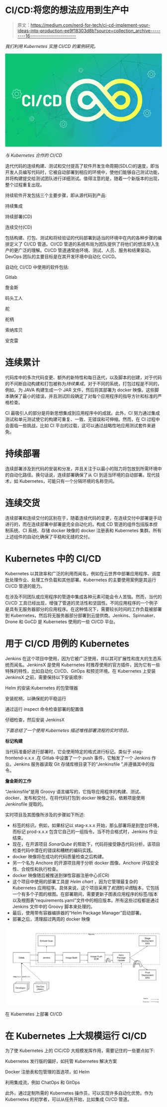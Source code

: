 # CI/CD:将您的想法应用到生产中

> 原文：<https://medium.com/nerd-for-tech/ci-cd-implement-your-ideas-into-production-ee9f18303d8b?source=collection_archive---------16----------------------->

*我们利用 Kubernetes 实施 CI/CD 的案例研究。*

![](img/71977de96935edc8f57c34ace62fb430.png)

*与 Kubernetes 合作的 CI/CD*

迭代代码的连续构建、测试和交付提高了软件开发生命周期(SDLC)的速度，即当开发人员编写代码时，它被自动部署到相应的环境中，使他们能够自己测试功能，并将构建提交给测试团队进行详细测试。值得注意的是，随着一个新版本的出现，整个过程重复出现。

持续软件开发包括三个主要步骤，即从源代码到产品:

持续集成

持续部署(CD)

连续交付(CD)

包括构建、打包、测试和将经验证的代码部署到适当的环境中在内的各种步骤的编排定义了 CI/CD 管道。CI/CD 管道的系统布局为团队提供了将他们的想法带入生产的更广泛的理解。CI/CD 管道通常由环境、测试、人员、服务和结果驱动。DevOps 团队的主要目标是在其开发环境中自动化 CI/CD。

自动化 CI/CD 中使用的软件包括:

Gitlab

詹金斯

码头工人

舵

舵柄

索纳库贝

安克雷

# 连续累计

代码库中的多次代码变更、额外的新特性和每日迭代，以及脚本的创建，对于代码的不间断自动构建和打包被称为*持续集成*。对于不同的系统，打包过程是不同的，例如，为 JAVA 构建生成一个 JAR 文件，然后将其部署为 docker 映像。这些脚本确保了最小的错误，并且测试阶段确定了对每个应用程序的指导方针和标准的严格检查。

CI 最吸引人的部分是将新思想集成到应用程序中的成就。此外，CI 努力通过集成测试和单元测试使它的构建可重复、一致、无错误和可伸缩。然而，在 CI 过程中会面临一些挑战，比如 CI 平台的过载，这可以通过战略性地应用测试套件来避免。

# 持续部署

连续部署涉及到代码的安装和分发，并且关注于以最小的阻力将包放到所需环境中的自动化路径。换句话说，连续部署确保了从 CI 到适当环境的自动部署。现代技术，如 Kubernetes，可能只有一个分隔环境的名称空间。

# 连续交货

连续部署和连续交付的区别在于，随着连续代码的变更，在连续交付中部署是手动进行的，而在连续部署中部署是完全自动化的。构成 CD 管道的组件包括版本控制系统、CI 系统、存储 docker 映像的 docker 注册表和 Kubernetes 集群。所有上述组件的自动化确保了平稳和无缝的交付。

# Kubernetes 中的 CI/CD

Kubernetes 以其效率和广泛的利用而闻名，例如在云世界中部署应用程序、调度批处理作业、处理工作负载和其他部署。Kubernetes 的主要使用案例是其运行 CI/CD 管道的能力。

在涉及不同团队或应用程序的管道中集成各种元素可能会令人苦恼。然而，当代的 CI/CD 工具已经出现，增强了管道的灵活性和坚固性。不同应用程序的一个例子是具有无服务器部分的应用程序。在这种情况下，需要较长时间的工作负载被部署到 Kubernetes，然后将无服务器部分部署到云提供商。Jenkins、Spinnaker、Drone 和 GoCD 是 Kubernetes 使用的一些 CI/CD 平台。

# 用于 CI/CD 用例的 Kubernetes

Jenkins 在这个项目中使用，因为它被广泛使用，并以其可扩展性和庞大的生态系统而闻名。JenkinsX 是使用 Kubernetes 时推荐使用的官方插件，因为它有一些特殊的特性，比如自动化 CI/CD、GitOps 和预览环境。在 Kubernetes 上安装 JenkinsX 之前，需要保持以下安装顺序:

Helm 的安装:Kubernetes 的包管理器

安装舵柄，以确保舵的平稳运行

通过运行 inspect 命令检查部署的配置值

仔细检查，然后安装 JenkinsX

*下面总结了一个使用 Kubernetes 描述堆栈部署流程的实时项目。*

**标记构建**

当代码准备好进行部署时，它会使用特定的格式进行标记。类似于 stag-frontend-x.x.x .在 Gitlab 中设置了一个 push 事件，它触发了一个 Jenkins 作业。Jenkins 服务器读取 Git 存储库根目录下的“Jenkinsfile ”,并遵循其中的指令。

**詹金斯的工作**

“Jenkinsfile”是用 Groovy 语言编写的，它指导应用程序的构建、测试、docker、发布和交付。在将代码打包到 docker 映像之前，依赖项是使用 Jenkinsfile 提取的。

实时项目及其图像所涉及的步骤如下所述:

*   标签的标识。例如，如果标记以 stag-x.x.x 开始，那么部署将是到登台环境，而标记 prod-x.x.x 包含它自己的一组指令。当不符合格式时，Jenkins 作业结束。
*   现在，在开源项目 *SonarQube* 的帮助下，代码将接受静态代码分析，该项目检查代码中潜在的错误和糟糕的编码实践。
*   docker 映像将在成功的代码质量检查之后构建。
*   另一个名为 Anchore 的开源项目用于分析 docker 图像。Anchore 评估安全性、合规性和执行检查。
*   docker 映像随后被推送到弹性容器注册中心(ECR)
*   这个项目中使用的部署工具是 *Helm chart* ，因为它管理最复杂的 Kubernetes 应用程序。具体来说，这个项目采用了*舵图*的*伞图*版本，它包括一个有多个子图的根图。在部署期间，需要更新子图表应用程序的标签/版本以及根图表“requirements.yaml”文件中的相应版本。所有这些过程都是通过 Jenkins 文件中的 Groovy 脚本来处理的。
*   最后，使用带有容器编排器的“Helm Package Manager”启动部署。
*   部署之后，清理超过两周的 docker 映像

![](img/49ab93bf9b1a9c8836951ede2a87e928.png)

在 Kubernetes 上部署 CI/CD

# 在 Kubernetes 上大规模运行 CI/CD

为了使 Kubernetes 上的 CIC/CD 大规模发挥作用，需要记住的一些要点如下:

Kubernetes 发行版的偏好，如托管 Kubernetes 解决方案

Docker 注册表和包管理的首选项，如 Helm

利用集成流，例如 ChatOps 和 GitOps

此外，通过定制所需的 Kubernetes 操作员，可以实现许多自动化优势。作为 Kubernetes 的初学者，可以从任务开始，比如集成 CI/CD 管道。